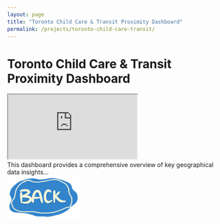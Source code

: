```yaml
---
layout: page
title: "Toronto Child Care & Transit Proximity Dashboard"
permalink: /projects/toronto-child-care-transit/
---
```


<div class="project-container">

  <h1 class="project-title">Toronto Child Care & Transit Proximity Dashboard</h1>

  <div class="map-section">
      <iframe 
          class="map-container"
          src="https://www.arcgis.com/apps/dashboards/b5121dec467b4886b853cfa380b91ec5"
          allowfullscreen>
      </iframe>
  </div>

  <div class="description">
      <d>This dashboard provides a comprehensive overview of key geographical data insights...</d>
  </div>

  <div class="back-to-projects">
      <a href="/projects/">
          <img src="/assets/images/back_button.png" alt="Back to Projects">
      </a>
  </div>

</div>
